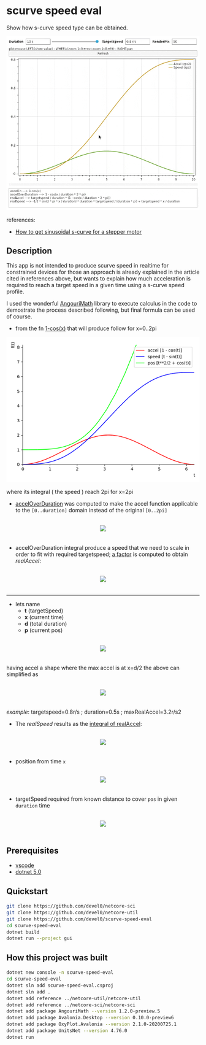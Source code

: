 # scurve speed eval

Show how s-curve speed type can be obtained.

<img src="data/img/demo.gif" width="700"/>

references:
- [How to get sinusoidal s-curve for a stepper motor](http://fightpc.blogspot.com/2018/04/how-to-get-sinusoidal-s-curve-for.html)

## Description

This app is not intended to produce scurve speed in realtime for constrained devices for those an approach is already explained in the article cited in references above, but wants to explain how much acceleration is required to reach a target speed in a given time using a s-curve speed profile.

I used the wonderful [AngouriMath](https://github.com/asc-community/AngouriMath) library to execute calculus in the code to demostrate the process described following, but final formula can be used of course.

- from the fn [1-cos(x)][1] that will produce follow for x=0..2pi

![](data/img/scurve-base.png)

where its integral ( the speed ) reach 2pi for x=2pi

- [accelOverDuration][2] was computed to make the accel function applicable to the `[0..duration]` domain instead of the original `[0..2pi]`

<!-- $$
\Large
accelOverDuration=1-\cos\left(\frac{x}{duration}\cdot 2\cdot \pi\right)
$$ --> 

<br/>
<div align="center"><img src="https://render.githubusercontent.com/render/math?math=%5CLarge%0AaccelOverDuration%3D1-%5Ccos%5Cleft(%5Cfrac%7Bx%7D%7Bduration%7D%5Ccdot%202%5Ccdot%20%5Cpi%5Cright)"></div>
<br/>

- accelOverDuration integral produce a speed that we need to scale in order to fit with required targetspeed; [a factor][3] is computed to obtain *realAccel*:

<!-- $$
\Large
realAccel = \frac{targetspeed}{\int_0^{duration} accelOverDuration}\cdot accelOverDuration
$$ --> 

<br/>
<div align="center"><img src="https://render.githubusercontent.com/render/math?math=%5CLarge%0ArealAccel%20%3D%20%5Cfrac%7Btargetspeed%7D%7B%5Cint_0%5E%7Bduration%7D%20accelOverDuration%7D%5Ccdot%20accelOverDuration"></div> 
<br/>

<hr/>

- lets name
    - **t** (targetSpeed)
    - **x** (current time) 
    - **d** (total duration)
    - **p** (current pos)

<!-- $$
\Large
accel(x)=\frac{t}{d}\cdot \left(1-\cos\left(\frac{x}{d}\cdot 2\cdot \pi\right)\right)
$$ --> 

<br/>
<div align="center"><img src="https://render.githubusercontent.com/render/math?math=%5CLarge%0Aaccel(x)%3D%5Cfrac%7Bt%7D%7Bd%7D%5Ccdot%20%5Cleft(1-%5Ccos%5Cleft(%5Cfrac%7Bx%7D%7Bd%7D%5Ccdot%202%5Ccdot%20%5Cpi%5Cright)%5Cright)"></div>
<br/>

having accel a shape where the max accel is at x=d/2 the above can simplified as

<!-- $$
\Large
accelMax=2 \cdot \frac{t}{d}
$$ --> 

<br/>
<div align="center"><img src="https://render.githubusercontent.com/render/math?math=%5CLarge%0AaccelMax%3D2%20%5Ccdot%20%5Cfrac%7Bt%7D%7Bd%7D"></div>
<br/>

*example*: targetspeed=0.8r/s ; duration=0.5s ; maxRealAccel=3.2r/s2

- The *realSpeed* results as the [integral of realAccel][4]:

<!-- $$
\Large
speed(x)=\frac{\frac{-1}{2}\cdot \sin\left(\frac{2\cdot \pi\cdot x}{d}\right)\cdot t}{\pi}+\frac{t\cdot x}{d}
$$ --> 

<br/>
<div align="center"><img src="https://render.githubusercontent.com/render/math?math=%5CLarge%0Aspeed(x)%3D%5Cfrac%7B%5Cfrac%7B-1%7D%7B2%7D%5Ccdot%20%5Csin%5Cleft(%5Cfrac%7B2%5Ccdot%20%5Cpi%5Ccdot%20x%7D%7Bd%7D%5Cright)%5Ccdot%20t%7D%7B%5Cpi%7D%2B%5Cfrac%7Bt%5Ccdot%20x%7D%7Bd%7D"></div>
<br/>

- position from time `x`

<!-- $$
\Large
pos(x) = \frac{d \cdot t \cdot \left(\cos\left(\frac{2 \cdot \pi \cdot x}{d}\right)-1\right)}{4 \cdot \pi^2}+\frac{t \cdot x^2}{2 \cdot d}
$$ --> 

<br/>
<div align="center"><img src="https://render.githubusercontent.com/render/math?math=%5CLarge%0Apos(x)%20%3D%20%5Cfrac%7Bd%20%5Ccdot%20t%20%5Ccdot%20%5Cleft(%5Ccos%5Cleft(%5Cfrac%7B2%20%5Ccdot%20%5Cpi%20%5Ccdot%20x%7D%7Bd%7D%5Cright)-1%5Cright)%7D%7B4%20%5Ccdot%20%5Cpi%5E2%7D%2B%5Cfrac%7Bt%20%5Ccdot%20x%5E2%7D%7B2%20%5Ccdot%20d%7D"></div>
<br/>

- targetSpeed required from known distance to cover `pos` in given `duration` time

<!-- $$
\Large
t=\frac{2 \cdot pos}{duration}
$$ --> 

<br/>
<div align="center"><img src="https://render.githubusercontent.com/render/math?math=%5CLarge%0At%3D%5Cfrac%7B2%20%5Ccdot%20pos%7D%7Bduration%7D"></div>
<br/>

[1]: https://github.com/devel0/scurve-speed-eval/blob/0bff63605a3f7fae49d6f56aab4b813efa755242/Program.cs#L48

[2]: https://github.com/devel0/scurve-speed-eval/blob/0bff63605a3f7fae49d6f56aab4b813efa755242/Program.cs#L51

[3]: https://github.com/devel0/scurve-speed-eval/blob/0bff63605a3f7fae49d6f56aab4b813efa755242/Program.cs#L54

[4]: https://github.com/devel0/scurve-speed-eval/blob/0bff63605a3f7fae49d6f56aab4b813efa755242/Program.cs#L57

## Prerequisites

- [vscode](https://code.visualstudio.com/)
- [dotnet 5.0](https://dotnet.microsoft.com/download)

## Quickstart

```sh
git clone https://github.com/devel0/netcore-sci
git clone https://github.com/devel0/netcore-util
git clone https://github.com/devel0/scurve-speed-eval
cd scurve-speed-eval
dotnet build
dotnet run --project gui
```

## How this project was built

```sh
dotnet new console -n scurve-speed-eval
cd scurve-speed-eval
dotnet sln add scurve-speed-eval.csproj
dotnet sln add .
dotnet add reference ../netcore-util/netcore-util
dotnet add reference ../netcore-sci/netcore-sci
dotnet add package AngouriMath --version 1.2.0-preview.5
dotnet add package Avalonia.Desktop --version 0.10.0-preview6
dotnet add package OxyPlot.Avalonia --version 2.1.0-20200725.1
dotnet add package UnitsNet --version 4.76.0
dotnet run
```
